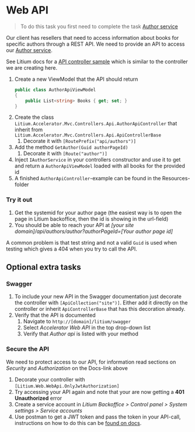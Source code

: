 # Web API

> To do this task you first need to complete the task [Author service](../Author%20service)

Our client has resellers that need to access information about books for specific authors through a REST API. We need to provide an API to access our [Author service](../Author%20service).

See Litium docs for a [API controller sample](https://docs.litium.com/documentation/architecture/web-api) which is similar to the controller we are creating here.

1. Create a new ViewModel that the API should return
    ```C#
    public class AuthorApiViewModel
    {
        public List<string> Books { get; set; }
    }
    ```
1. Create the class `Litium.Accelerator.Mvc.Controllers.Api.AuthorApiController` that inherit from `Litium.Accelerator.Mvc.Controllers.Api.ApiControllerBase`
    1. Decorate it with `[RoutePrefix("api/authors")]`
1. Add the method `GetAuthor(Guid authorPageId)`
    1. Decorate it with `[Route("author")]`
1. Inject `IAuthorService` in your controllers constructor and use it to get and return a `AuthorApiViewModel` loaded with all books for the provided id
1. A finished `AuthorApiController`-example can be found in the Resources-folder

### Try it out

1. Get the systemid for your author page (the easiest way is to open the page in Litium backoffice, then the id is showing in the url-field)
1. You should be able to reach your API at _[your site domain]/api/authors/author?authorPageId=[Your author page id]_

A common problem is that test string and not a valid `Guid` is used when testing which gives a 404 when you try to call the API.

## Optional extra tasks

### Swagger

1. To include your new API in the Swagger documentation just decorate the controller with `[ApiCollection("site")]`. Either add it directly on the controller or inherit `ApiControllerBase` that has this decoration already.
1. Verify that the API is documented
   1. Navigate to `http://[domain]/litium/swagger`
   1. Select _Accelerator Web API_ in the top drop-down list
   1. Verify that _Author api_ is listed with your method

### Secure the API

We need to protect access to our API, for information read sections on _Security_ and _Authorization_ on the Docs-link above

1. Decorate your controller with `[Litium.Web.WebApi.OnlyJwtAuthorization]`
1. Try accessing your API again and note that your are now getting a **401 Unauthorized** error
1. Create a service account in _Litium Backoffice > Control panel > System settings > Service accounts_
1. Use postman to get a JWT token and pass the token in your API-call, instructions on how to do this can be [found on docs](https://docs.litium.com/documentation/architecture/web-api).